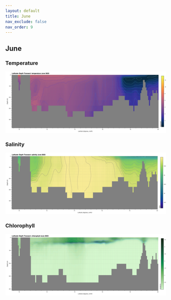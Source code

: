 ```yaml
---
layout: default
title: June
nav_exclude: false
nav_order: 9
---
```


## June

### Temperature
![June Temperature](cmems_mod_arc_phy_anfc_6km_detided_P1M-m/2023/June/thetao.png)

### Salinity
![June Salinity](cmems_mod_arc_phy_anfc_6km_detided_P1M-m/2023/June/so.png)

### Chlorophyll
![June Chlorophyll](cmems_mod_arc_bgc_anfc_ecosmo_P1M-m/2023/June/chl.png)
